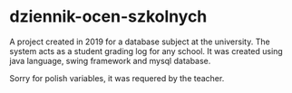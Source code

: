 # dziennik-ocen-szkolnych
A project created in 2019 for a database subject at the university. The system acts as a student grading log for any school. It was created using java language, swing framework and mysql database.

Sorry for polish variables, it was requered by the teacher.
